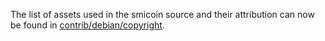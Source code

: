 The list of assets used in the smicoin source and their attribution can now be found in [contrib/debian/copyright](../contrib/debian/copyright).
